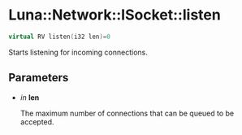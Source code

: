 # Luna::Network::ISocket::listen

```c++
virtual RV listen(i32 len)=0
```

Starts listening for incoming connections. 



## Parameters
* *in* **len**

    The maximum number of connections that can be queued to be accepted. 

